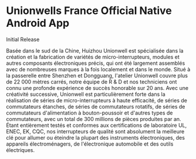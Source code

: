 # Unionwells France Official Native Android App

Initial Release

Basée dans le sud de la Chine, Huizhou Unionwell est spécialisée dans la création et la fabrication de variétés de micro-interrupteurs, modules et autres composants électroniques précis, qui ont été largement assemblés avec de nombreuses marques à la fois localement et dans le monde. Situé à la passerelle entre Shenzhen et Dongguang, l'atelier Unionwell couvre plus de 22 000 mètres carrés, notre équipe de R & D et nos techniciens ont connu une profonde expérience de succès honorable sur 20 ans. Avec une créativité successive, Unionwell est particulièrement forte dans la réalisation de séries de micro-interrupteurs à haute efficacité, de séries de commutateurs étanches, de séries de commutateurs rotatifs, de séries de commutateurs d'alimentation à bouton-poussoir et d'autres types de commutateurs, avec un total de 300 millions de pièces produites par an. Étant entièrement testés et conformes aux certifications de laboratoire UL, ENEC, EK, CQC, nos interrupteurs de qualité sont absolument la meilleure clé pour allumer ou éteindre la plupart des instruments électroniques, des appareils électroménagers, de l'électronique automobile et des outils électriques.
